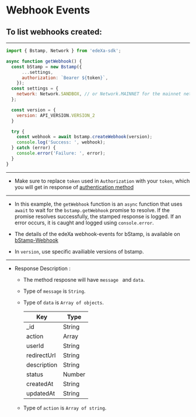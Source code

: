 # Webhook Events

## To list webhooks created:

---

```SDK.js
import { Bstamp, Network } from 'edeXa-sdk';

async function getWebhook() {
  const bStamp = new Bstamp({
      ...settings,
      authorization: `Bearer ${token}`,
    });
  const settings = {
    network: Network.SANDBOX, // or Network.MAINNET for the mainnet network
  };

  const version = {
    version: API_VERSION.VERSION_2
  }

  try {
    const webhook = await bstamp.createWebhook(version);
    console.log('Success: ', webhook);
  } catch (error) {
    console.error('Failure: ', error);
  }
}

```

---

- Make sure to replace `token` used in `Authorization` with your `token`, which you will get in response of [authentication method](./authenticate.md)

---

- In this example, the `getWebhook` function is an `async` function that uses `await` to wait for the `bstamp.getWebhook` promise to resolve. If the promise resolves successfully, the stamped response is logged. If an error occurs, it is caught and logged using `console.error`.
- The details of the edeXa webhook-events for bStamp, is available on [bStamp-Webhook](https://developer.edexa.network/docs/edeXa-apis/bStamp/V2/webhooks/introduction)

- In `version`, use specific availiable versions of bstamp.

---

- Response Description :

  - The method resposne will have `message ` and `data`.
  - Type of `message` is `String`.
  - Type of `data` is `Array of objects`.

    | Key         | Type   |
    | ----------- | ------ |
    | \_id        | String |
    | action      | Array  |
    | userId      | String |
    | redirectUrl | String |
    | description | String |
    | status      | Number |
    | createdAt   | String |
    | updatedAt   | String |

  - Type of `action` is `Array of string`.
